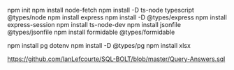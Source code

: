 npm init
npm install node-fetch
npm install -D ts-node typescript @types/node
npm install express
npm install -D @types/express
npm install express-session
npm install ts-node-dev 
npm install jsonfile @types/jsonfile
npm install formidable @types/formidable

npm install pg dotenv
npm install -D @types/pg
npm install xlsx

https://github.com/IanLefcourte/SQL-BOLT/blob/master/Query-Answers.sql